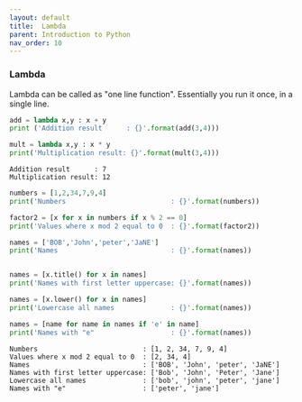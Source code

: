```yaml
---
layout: default
title:  Lambda
parent: Introduction to Python
nav_order: 10
---
```


### Lambda
Lambda can be called as "one line function". Essentially you run it once, in a single line.


```python
add = lambda x,y : x + y
print ('Addition result      : {}'.format(add(3,4)))

mult = lambda x,y : x * y
print('Multiplication result: {}'.format(mult(3,4)))
```

    Addition result      : 7
    Multiplication result: 12



```python
numbers = [1,2,34,7,9,4]
print('Numbers                          : {}'.format(numbers))

factor2 = [x for x in numbers if x % 2 == 0]
print('Values where x mod 2 equal to 0  : {}'.format(factor2))

names = ['BOB','John','peter','JaNE']
print('Names                            : {}'.format(names))


names = [x.title() for x in names]
print('Names with first letter uppercase: {}'.format(names))

names = [x.lower() for x in names]
print('Lowercase all names              : {}'.format(names))

names = [name for name in names if 'e' in name]
print('Names with "e"                   : {}'.format(names))

```

    Numbers                          : [1, 2, 34, 7, 9, 4]
    Values where x mod 2 equal to 0  : [2, 34, 4]
    Names                            : ['BOB', 'John', 'peter', 'JaNE']
    Names with first letter uppercase: ['Bob', 'John', 'Peter', 'Jane']
    Lowercase all names              : ['bob', 'john', 'peter', 'jane']
    Names with "e"                   : ['peter', 'jane']
    
